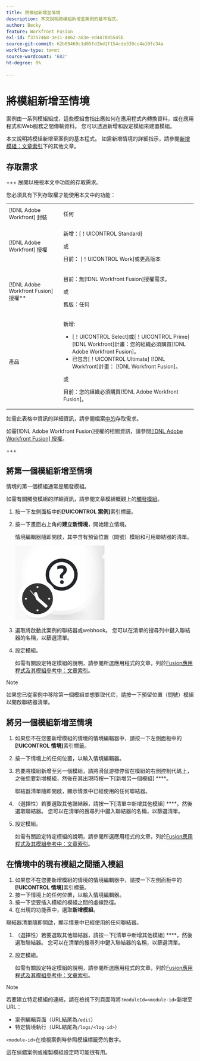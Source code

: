 ```yaml
---
title: 將模組新增至情境
description: 本文說明將模組新增至案例的基本程式。
author: Becky
feature: Workfront Fusion
exl-id: f3757468-3e11-4862-a83e-ed447805545b
source-git-commit: 62b09469c1d85fd2bd1f154cde339cc4a10fc34a
workflow-type: tm+mt
source-wordcount: '682'
ht-degree: 0%

---
```


# 將模組新增至情境

案例由一系列模組組成，這些模組會指出應如何在應用程式內轉換資料，或在應用程式和Web服務之間傳輸資料。 您可以透過新增和設定模組來建置模組。

本文說明將模組新增至案例的基本程式。 如需新增情境的詳細指示，請參閱[新增模組：文章索引](/help/workfront-fusion/create-scenarios/add-modules/add-modules-toc.md)下的其他文章。

## 存取需求

+++ 展開以檢視本文中功能的存取需求。

您必須具有下列存取權才能使用本文中的功能：

<table style="table-layout:auto">
 <col> 
 <col> 
 <tbody> 
  <tr> 
   <td role="rowheader">[!DNL Adobe Workfront] 封裝</td> 
   <td> <p>任何</p> </td> 
  </tr> 
  <tr data-mc-conditions=""> 
   <td role="rowheader">[!DNL Adobe Workfront] 授權</td> 
   <td> <p>新增：[！UICONTROL Standard]</p><p>或</p><p>目前： [！UICONTROL Work]或更高版本</p> </td> 
  </tr> 
  <tr> 
   <td role="rowheader">[!DNL Adobe Workfront Fusion] 授權**</td> 
   <td>
   <p>目前：無[!DNL Workfront Fusion]授權需求。</p>
   <p>或</p>
   <p>舊版：任何 </p>
   </td> 
  </tr> 
  <tr> 
   <td role="rowheader">產品</td> 
   <td>
   <p>新增:</p> <ul><li>[！UICONTROL Select]或[！UICONTROL Prime] [!DNL Workfront]計畫：您的組織必須購買[!DNL Adobe Workfront Fusion]。</li><li>已包含[！UICONTROL Ultimate] [!DNL Workfront]計畫： [!DNL Workfront Fusion]。</li></ul>
   <p>或</p>
   <p>目前：您的組織必須購買[!DNL Adobe Workfront Fusion]。</p>
   </td> 
  </tr>
 </tbody> 
</table>

如需此表格中資訊的詳細資訊，請參閱檔案[中的](/help/workfront-fusion/references/licenses-and-roles/access-level-requirements-in-documentation.md)存取需求。

如需[!DNL Adobe Workfront Fusion]授權的相關資訊，請參閱[[!DNL Adobe Workfront Fusion] 授權](/help/workfront-fusion/set-up-and-manage-workfront-fusion/licensing-operations-overview/license-automation-vs-integration.md)。

+++

## 將第一個模組新增至情境

情境的第一個模組通常是觸發模組。

如需有關觸發模組的詳細資訊，請參閱文章模組概觀上的[觸發模組](/help/workfront-fusion/get-started-with-fusion/understand-fusion/module-overview.md#trigger-modules)。

1. 按一下左側面板中的&#x200B;**[!UICONTROL 案例]**&#x200B;索引標籤。
1. 按一下畫面右上角的&#x200B;**建立新情境**，開始建立情境。

   情境編輯器隨即開啟，其中含有預留位置（問號）模組和可用聯結器的清單。

   ![預留位置模組](assets/placeholder-module.png)

1. 選取將啟動此案例的聯結器或webhook。 您可以在清單的搜尋列中鍵入聯結器的名稱，以篩選清單。
1. 設定模組。

   如需有關設定特定模組的說明，請參閱所選應用程式的文章，列於[Fusion應用程式及其模組參考中：文章索引](/help/workfront-fusion/references/apps-and-modules/apps-and-modules-toc.md)。

>[!NOTE]
>
>如果您已從案例中移除第一個模組並想要取代它，請按一下預留位置（問號）模組以開啟聯結器清單。

## 將另一個模組新增至情境

1. 如果您不在您要新增模組的情境的情境編輯器中，請按一下左側面板中的&#x200B;**[!UICONTROL 情境]**&#x200B;索引標籤。
1. 按一下情境上的任何位置，以輸入情境編輯器。
1. 若要將模組新增至另一個模組，請將滑鼠游標停留在模組的右側控制代碼上，之後您要新增模組，然後在其出現時按一下[新增另一個模組] ****。

   聯結器清單隨即開啟，顯示情景中已經使用的任何聯結器。

1. （選擇性）若要選取其他聯結器，請按一下[清單中新增其他模組] ****，然後選取聯結器。 您可以在清單的搜尋列中鍵入聯結器的名稱，以篩選清單。
1. 設定模組。

   如需有關設定特定模組的說明，請參閱所選應用程式的文章，列於[Fusion應用程式及其模組參考中：文章索引](/help/workfront-fusion/references/apps-and-modules/apps-and-modules-toc.md)。

## 在情境中的現有模組之間插入模組

1. 如果您不在您要新增模組的情境的情境編輯器中，請按一下左側面板中的&#x200B;**[!UICONTROL 情境]**&#x200B;索引標籤。
1. 按一下情境上的任何位置，以輸入情境編輯器。
1. 按一下您要插入模組的模組之間的虛線路徑。
1. 在出現的功能表中，選取&#x200B;**新增模組**。

聯結器清單隨即開啟，顯示情景中已經使用的任何聯結器。

1. （選擇性）若要選取其他聯結器，請按一下[清單中新增其他模組] ****，然後選取聯結器。 您可以在清單的搜尋列中鍵入聯結器的名稱，以篩選清單。
1. 設定模組。

   如需有關設定特定模組的說明，請參閱所選應用程式的文章，列於[Fusion應用程式及其模組參考中：文章索引](/help/workfront-fusion/references/apps-and-modules/apps-and-modules-toc.md)。

>[!NOTE]
>
>若要建立特定模組的連結，請在檢視下列頁面時將`?moduleId=<module-id>`新增至URL：
>
>* 案例編輯頁面（URL結尾為`/edit`）
>* 特定情境執行（URL結尾為`/logs/<log-id>`）
>
>`<module-id>`在檢視案例時參照模組標籤旁的數字。
>
>這在偵錯案例或複製模組設定時可能很有用。
